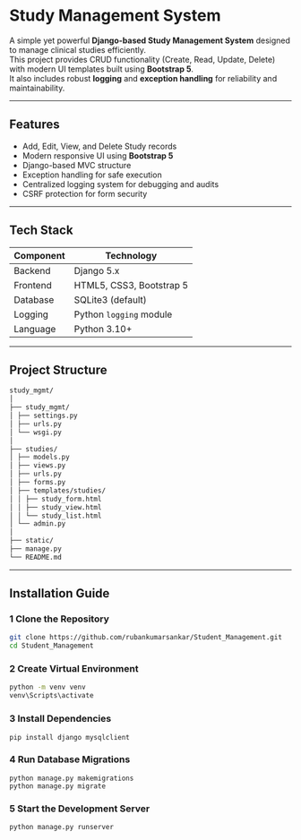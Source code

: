 # Study Management System

A simple yet powerful **Django-based Study Management System** designed to manage clinical studies efficiently.  
This project provides CRUD functionality (Create, Read, Update, Delete) with modern UI templates built using **Bootstrap 5**.  
It also includes robust **logging** and **exception handling** for reliability and maintainability.

---

##  Features

-  Add, Edit, View, and Delete Study records  
-  Modern responsive UI using **Bootstrap 5**  
-  Django-based MVC structure  
-  Exception handling for safe execution  
-  Centralized logging system for debugging and audits  
-  CSRF protection for form security  

---

##  Tech Stack

| Component | Technology |
|------------|-------------|
| Backend | Django 5.x |
| Frontend | HTML5, CSS3, Bootstrap 5 |
| Database | SQLite3 (default) |
| Logging | Python `logging` module |
| Language | Python 3.10+ |

---

##  Project Structure
```bash
study_mgmt/
│
├── study_mgmt/ 
│ ├── settings.py
│ ├── urls.py 
│ └── wsgi.py 
│
├── studies/ 
│ ├── models.py 
│ ├── views.py 
│ ├── urls.py 
│ ├── forms.py 
│ ├── templates/studies/ 
│ │ ├── study_form.html
│ │ ├── study_view.html
│ │ └── study_list.html
│ └── admin.py 
│
├── static/ 
├── manage.py 
└── README.md
```

---

##  Installation Guide

### 1️ Clone the Repository
```bash
git clone https://github.com/rubankumarsankar/Student_Management.git
cd Student_Management
```

### 2️ Create Virtual Environment
```bash
python -m venv venv
venv\Scripts\activate  
```

### 3️ Install Dependencies

```base          
pip install django mysqlclient

```

### 4️ Run Database Migrations

```base 
python manage.py makemigrations
python manage.py migrate
```

### 5️ Start the Development Server

```base    
python manage.py runserver

```